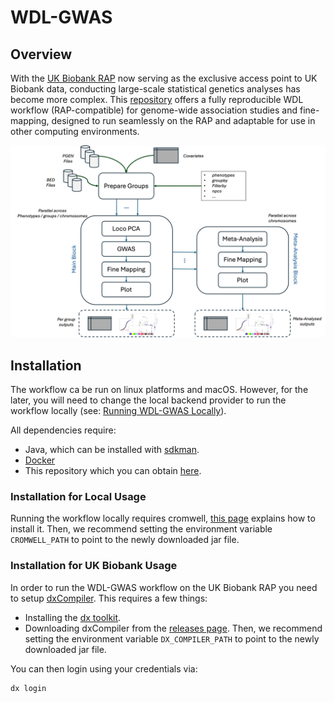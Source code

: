 # WDL-GWAS

## Overview

With the [UK Biobank RAP](https://www.ukbiobank.ac.uk/use-our-data/research-analysis-platform/) now serving as the exclusive access point to UK Biobank data, conducting large-scale statistical genetics analyses has become more complex. This [repository](https://github.com/olivierlabayle/WDL-GWAS) offers a fully reproducible WDL workflow (RAP-compatible) for genome-wide association studies and fine-mapping, designed to run seamlessly on the RAP and adaptable for use in other computing environments.

!["Workflow"](assets/wdl-gwas-workflow.png)

## Installation

The workflow ca be run on linux platforms and macOS. However, for the later, you will need to change the local backend provider to run the workflow locally (see: [Running WDL-GWAS Locally](@ref)).

All dependencies require:

- Java, which can be installed with [sdkman](https://sdkman.io/install/).
- [Docker](https://docs.docker.com/engine/install/)
- This repository which you can obtain [here](https://github.com/olivierlabayle/WDL-GWAS/releases).

### Installation for Local Usage

Running the workflow locally requires cromwell, [this page](https://cromwell.readthedocs.io/en/stable/tutorials/FiveMinuteIntro/) explains how to install it. Then, we recommend setting the environment variable `CROMWELL_PATH` to point to the newly downloaded jar file.

### Installation for UK Biobank Usage

In order to run the WDL-GWAS workflow on the UK Biobank RAP you need to setup [dxCompiler](https://github.com/dnanexus/dxCompiler#setup). This requires a few things:

- Installing the [dx toolkit](https://documentation.dnanexus.com/downloads).
- Downloading dxCompiler from the [releases page](https://github.com/dnanexus/dxCompiler/releases). Then, we recommend setting the environment variable `DX_COMPILER_PATH` to point to the newly downloaded jar file.

You can then login using your credentials via:

```bash
dx login
```